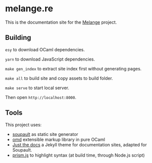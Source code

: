 # melange.re

This is the documentation site for the [Melange](https://github.com/melange-re/melange) project.

## Building

`esy` to download OCaml dependencies.

`yarn` to download JavaScript dependencies.

`make gen_index` to extract site index first without generating pages.

`make all` to build site and copy assets to build folder.

`make serve` to start local server.

Then open `http://localhost:8000`.

## Tools

This project uses:
- [soupault](https://soupault.app) as static site generator
- [omd](https://github.com/ocaml/omd) extensible markup library in pure OCaml
- [Just the docs](https://pmarsceill.github.io/just-the-docs/) a Jekyll theme for documentation sites, adapted for Soupault.
- [prism.js](https://prismjs.com/) to highlight syntax (at build time, through Node.js script)